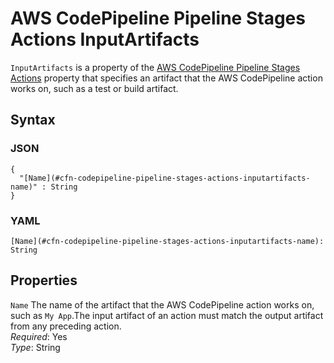 # AWS CodePipeline Pipeline Stages Actions InputArtifacts<a name="aws-properties-codepipeline-pipeline-stages-actions-inputartifacts"></a>

`InputArtifacts` is a property of the [AWS CodePipeline Pipeline Stages Actions](aws-properties-codepipeline-pipeline-stages-actions.md) property that specifies an artifact that the AWS CodePipeline action works on, such as a test or build artifact\.

## Syntax<a name="w4ab1c21c14d522b5"></a>

### JSON<a name="aws-properties-codepipeline-pipeline-stages-actions-inputartifacts-syntax.json"></a>

```
{
  "[Name](#cfn-codepipeline-pipeline-stages-actions-inputartifacts-name)" : String
}
```

### YAML<a name="aws-properties-codepipeline-pipeline-stages-actions-inputartifacts-syntax.yaml"></a>

```
[Name](#cfn-codepipeline-pipeline-stages-actions-inputartifacts-name): String
```

## Properties<a name="w4ab1c21c14d522b7"></a>

`Name`  <a name="cfn-codepipeline-pipeline-stages-actions-inputartifacts-name"></a>
The name of the artifact that the AWS CodePipeline action works on, such as `My App`\.The input artifact of an action must match the output artifact from any preceding action\.  
*Required*: Yes  
*Type*: String